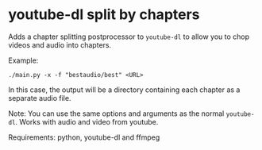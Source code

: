 # youtube-dl split by chapters

Adds a chapter splitting postprocessor to `youtube-dl` to allow you to chop videos and audio into chapters.

Example:

`./main.py -x -f "bestaudio/best" <URL>`

In this case, the output will be a directory containing each chapter as a separate audio file.

Note: You can use the same options and arguments as the normal `youtube-dl`. Works with audio and video from youtube.

Requirements: python, youtube-dl and ffmpeg
